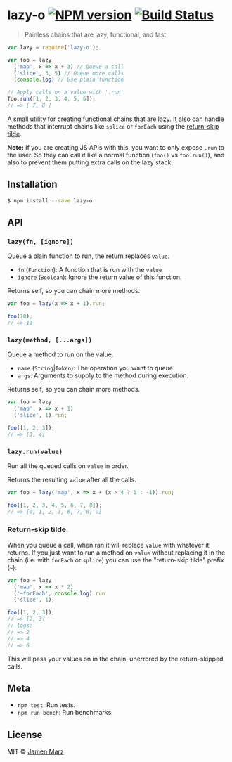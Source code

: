 # lazy-o [![NPM version](https://badge.fury.io/js/lazy-o.svg)](https://npmjs.org/package/lazy-o) [![Build Status](https://travis-ci.org/jamen/lazy-o.svg?branch=master)](https://travis-ci.org/jamen/lazy-o)

> Painless chains that are lazy, functional, and fast.

```js
var lazy = require('lazy-o');

var foo = lazy
  ('map', x => x + 3) // Queue a call
  ('slice', 3, 5) // Queue more calls
  (console.log) // Use plain function

// Apply calls on a value with '.run'
foo.run([1, 2, 3, 4, 5, 6]);
// => [ 7, 8 ]
```

A small utility for creating functional chains that are lazy.  It also can handle methods that interrupt chains like `splice` or `forEach` using the [return-skip tilde](#api-tilde).

**Note:** If you are creating JS APIs with this, you want to only expose `.run` to the user.  So they can call it like a normal function (`foo()` vs `foo.run()`), and also to prevent them putting extra calls on the lazy stack.

## Installation

```sh
$ npm install --save lazy-o
```

## API

### `lazy(fn, [ignore])`
Queue a plain function to run, the return replaces `value`.
 - `fn` (`Function`): A function that is run with the `value`
 - `ignore` (`Boolean`): Ignore the return value of this function.

Returns self, so you can chain more methods.

```js
var foo = lazy(x => x + 1).run;

foo(10);
// => 11
```

### `lazy(method, [...args])`
Queue a method to run on the value.
 - `name` (`String`|`Token`): The operation you want to queue.
 - `args`: Arguments to supply to the method during execution.

Returns self, so you can chain more methods.

```js
var foo = lazy
  ('map', x => x + 1)
  ('slice', 1).run;

foo([1, 2, 3]);
// => [3, 4]
```

### `lazy.run(value)`
Run all the queued calls on `value` in order.

Returns the resulting `value` after all the calls.

```js
var foo = lazy('map', x => x + (x > 4 ? 1 : -1)).run;

foo([1, 2, 3, 4, 5, 6, 7, 8]);
// => [0, 1, 2, 3, 6, 7, 8, 9]
```

<a name='api-tilde'></a>
### Return-skip tilde.
When you queue a call, when ran it will replace `value` with whatever it returns.  If you just want to run a method on `value` without replacing it in the chain (i.e. with `forEach` or `splice`) you can use the "return-skip tilde" prefix (`~`):

```js
var foo = lazy
  ('map', x => x * 2)
  ('~forEach', console.log).run
  ('slice', 1);

foo([1, 2, 3]);
// => [2, 3]
// logs:
// => 2
// => 4
// => 6
```

This will pass your values on in the chain, unerrored by the return-skipped calls.

## Meta
 - `npm test`: Run tests.
 - `npm run bench`: Run benchmarks.

## License

MIT © [Jamen Marz](https://github.com/jamen)
